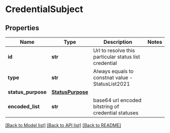 # CredentialSubject

## Properties
Name | Type | Description | Notes
------------ | ------------- | ------------- | -------------
**id** | **str** | Url to resolve this particular status list credential | 
**type** | **str** | Always equals to constnat value - StatusList2021 | 
**status_purpose** | [**StatusPurpose**](StatusPurpose.md) |  | 
**encoded_list** | **str** | base64 url encoded bitstring of credential statuses | 

[[Back to Model list]](../README.md#documentation-for-models) [[Back to API list]](../README.md#documentation-for-api-endpoints) [[Back to README]](../README.md)

